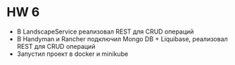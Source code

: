 # HW 6

- В LandscapeService реализовал REST для CRUD операций
- В Handyman и Rancher подключил Mongo DB + Liquibase, реализовал REST для CRUD операций
- Запустил проект в docker и minikube